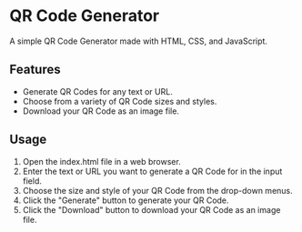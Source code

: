 # QR Code Generator

A simple QR Code Generator made with HTML, CSS, and JavaScript.

## Features

* Generate QR Codes for any text or URL.
* Choose from a variety of QR Code sizes and styles.
* Download your QR Code as an image file.

## Usage

1. Open the index.html file in a web browser.
2. Enter the text or URL you want to generate a QR Code for in the input field.
3. Choose the size and style of your QR Code from the drop-down menus.
4. Click the "Generate" button to generate your QR Code.
5. Click the "Download" button to download your QR Code as an image file.

